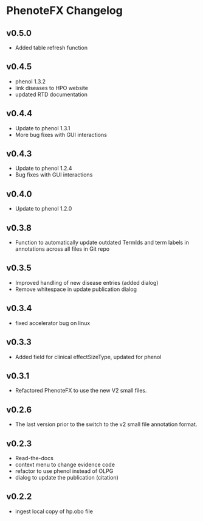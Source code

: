 # PhenoteFX Changelog

## v0.5.0
* Added table refresh function

## v0.4.5
* phenol 1.3.2
* link diseases to HPO website
* updated RTD documentation

## v0.4.4
* Update to phenol 1.3.1
* More bug fixes with GUI interactions

## v0.4.3
* Update to phenol 1.2.4
* Bug fixes with GUI interactions

## v0.4.0
* Update to phenol 1.2.0

## v0.3.8
* Function to automatically update outdated TermIds and term labels in annotations across all files in Git repo

## v0.3.5
* Improved handling of new disease entries (added dialog)
* Remove whitespace in update publication dialog

## v0.3.4
* fixed accelerator bug on linux

## v0.3.3
* Added field for clinical effectSizeType, updated for phenol 

## v0.3.1
* Refactored PhenoteFX to use the new V2 small files.

## v0.2.6
* The last version prior to the switch to the v2 small file annotation format.


## v0.2.3
* Read-the-docs
* context menu to change evidence code
* refactor to use phenol instead of OLPG
* dialog to update the publication (citation)


## v0.2.2
* ingest local copy of hp.obo file
